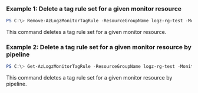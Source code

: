 ### Example 1: Delete a tag rule set for a given monitor resource
```powershell
PS C:\> Remove-AzLogzMonitorTagRule -ResourceGroupName logz-rg-test -MonitorName pwsh-logz04

```

This command deletes a tag rule set for a given monitor resource.

### Example 2: Delete a tag rule set for a given monitor resource by pipeline
```powershell
PS C:\> Get-AzLogzMonitorTagRule -ResourceGroupName logz-rg-test -MonitorName pwsh-logz04 | Remove-AzLogzMonitorTagRule

```

This command deletes a tag rule set for a given monitor resource by pipeline.
